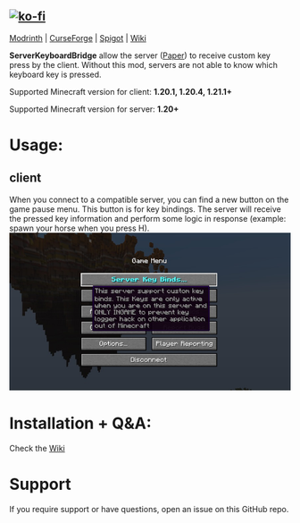 [![ko-fi](https://ko-fi.com/img/githubbutton_sm.svg)](https://ko-fi.com/R6R3VYU8L)
---
[Modrinth](https://modrinth.com/plugin/server-keyboard-bridge) | [CurseForge](https://curseforge.com/minecraft/mc-mods/server-keyboard-bridge) | [Spigot](https://www.spigotmc.org/resources/server-keyboard-bridge-get-keyboard-input-from-client.120343/) | [Wiki](https://github.com/Anarchick/ServerKeyboardBridge/wiki)

**ServerKeyboardBridge** allow the server ([Paper](https://papermc.io/software/paper)) to receive custom key press by the client. Without this mod, servers are not able to know which keyboard key is pressed.

Supported Minecraft version for client: **1.20.1, 1.20.4, 1.21.1+**

Supported Minecraft version for server: **1.20+**

# Usage:
## client
When you connect to a compatible server, you can find a new button on the game pause menu. This button is for key bindings.
The server will receive the pressed key information and perform some logic in response (example: spawn your horse when you press H).
![Pause menu button](client_button.jpg)

# Installation + Q&A:
Check the [Wiki](https://github.com/Anarchick/ServerKeyboardBridge/wiki)

# Support
If you require support or have questions, open an issue on this GitHub repo.
